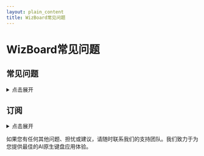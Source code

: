 ```yaml
---
layout: plain_content
title: WizBoard常见问题
---
```

# WizBoard常见问题

## 常见问题
<details>
  <summary>点击展开</summary>

- **WizBoard是如何工作的？**

  当您使用系统键盘输入文本时，您可以轻松地将文本复制到WizBoard。该应用为您提供了一个大型的提示库，适用于不同的场景。您可以选择与您的需求匹配的提示，并使用它来增强您的文本或帮助您完成各种任务。

- **WizBoard提供哪种提示？**

  WizBoard为各种需求提供了多样的提示集合。无论您是正在起草电子邮件、翻译短语、头脑风暴还是计划旅行，您都会找到帮助您有效且高效表达自己的提示。

- **我可以定制提示以满足我的特定需求吗？**

  当然可以！WizBoard应用允许您根据特定的需求定制提示。您可以修改已提供的提示或创建自己的提示，以满足您独特的需求。

- **我可以在我的设备上的其他应用中使用WizBoard吗？**

  是的，您可以在支持键盘输入的任何iOS应用中使用WizBoard。它与系统键盘无缝集成，允许您在各种应用中，如消息、电子邮件客户端、笔记应用等，输入时访问提示和建议。

- **我可以使用主应用与ChatGPT聊天吗？**

  当然可以！WizBoard的主应用允许您与ChatGPT（一种AI语言模型）进行自由形式的对话。您可以提问、寻求建议、进行创意写作或简单地聊天。它为您提供了一种动态、交互式的体验，扩展了基于提示的互动之外的可能性。

- **WizBoard应用适用于其他平台吗？**

  目前，WizBoard应用只适用于iOS设备。但是，我们的团队正在积极探索将来扩展到其他平台的可能性。

- **WizBoard应用是免费的吗？**

  不，您可以查看我们的[订阅计划](subscriptions)以获取更多详细信息。并查看此话题，关于[为什么我们不是免费的](whynotfree)。

- **我如何提供反馈或报告应用中的问题？**

  我们重视您的反馈，并努力改善您的体验。您可以通过发送电子邮件到[wizboard.ai@gmail.com](mailto://wizboard.ai@gmail.com)提供反馈、报告任何问题或寻求帮助。

- **在使用WizBoard应用时，我的数据安全吗？**

  保护您的隐私和数据安全对我们至关重要。我们遵循行业最佳实践，并采取强大的安全措施来保护您的信息。关于我们如何处理数据的更多细节，请参考我们的[隐私政策](http://wizboard.github.io/privacy)，该政策在应用内可以访问。

</details>

## 订阅
<details>
  <summary>点击展开</summary>

- **如何选择订阅计划？**

  目前我们提供**标准**、**专业**和**BYOK**计划，均有月度和年度订阅。对于**标准**和**专业**，我们还提供家庭计划。  
  **标准**计划使用gpt-3.5-turbo来驱动ChatGPT。它应该适合您的大多数用例。但如果您需要更高质量的答案，您可以使用**专业**计划的GPT-4。它更强大，但比gpt-3.5更贵且速度更慢。  
  如果您已经有一个OpenAI订阅，我们可以使用您自己的OpenAI API密钥与**BYOK**计划一起使用。您可以在OpenAI网站上了解如何获得API密钥。

</details>

如果您有任何其他问题、担忧或建议，请随时联系我们的支持团队。我们致力于为您提供最佳的AI原生键盘应用体验。
